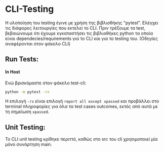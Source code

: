 # CLI-Testing

Η υλοποίηση του testing έγινε με χρήση της βιβλιοθήκης "pytest". Ελέγχει τις διάφορες λειτουργίες που εκτελεί το CLI. Πριν τρέξουμε τα test, βεβαιώνουμε ότι έχουμε εγκαταστήσει τις βιβλιοθήκες python τα οποία είναι dependecies/requirements για το CLI και για το testing του. (Οδηγίες αναφέρονται στον φάκελο CLI)

## Run Tests:

#### In Host
Ενώ βρισκόμαστε στον φάκελο test-cli:

```bash
python -m pytest -rx
```
Η επιλογή `-rx` είναι επιλογή `report all except xpassed` και προβάλλει στο terminal πληροφορίες για όλα τα test cases outcomes, εκτός από αυτά με τη σημείωση `xpassed`.

## Unit Testing:
Το CLI unit testing κρίθηκε περιττό, καθώς στο src του cli χρησιμοποιεί μία μόνο συνάρτηση main.
